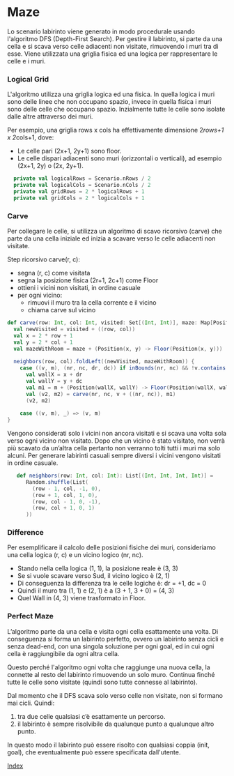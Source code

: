 # Maze
Lo scenario labirinto viene generato in modo procedurale usando l'algoritmo DFS (Depth-First Search).
Per gestire il labirinto, si parte da una cella e si scava verso celle adiacenti non visitate, rimuovendo i muri tra di esse.
Viene utilizzata una griglia fisica ed una logica per rappresentare le celle e i muri.


### Logical Grid
L'algoritmo utilizza una griglia logica ed una fisica. In quella logica i muri sono delle linee che non occupano spazio,
invece in quella fisica i muri sono delle celle che occupano spazio.
Inzialmente tutte le celle sono isolate dalle altre attraverso dei muri.

Per esempio, una griglia rows x cols ha effettivamente dimensione 2*rows+1 x 2*cols+1, dove:
- Le celle pari (2x+1, 2y+1) sono floor. 
- Le celle dispari adiacenti sono muri (orizzontali o verticali), ad esempio (2x+1, 2y) o (2x, 2y+1).

```scala
  private val logicalRows = Scenario.nRows / 2
  private val logicalCols = Scenario.nCols / 2
  private val gridRows = 2 * logicalRows + 1
  private val gridCols = 2 * logicalCols + 1
```


### Carve
Per collegare le celle, si utilizza un algoritmo di scavo ricorsivo (carve) che parte da una cella iniziale 
ed inizia a scavare verso le celle adiacenti non visitate.

Step ricorsivo carve(r, c):
- segna (r, c) come visitata
- segna la posizione fisica (2r+1, 2c+1) come Floor
- ottieni i vicini non visitati, in ordine casuale
- per ogni vicino:
    - rimuovi il muro tra la cella corrente e il vicino
    - chiama carve sul vicino

```scala
def carve(row: Int, col: Int, visited: Set[(Int, Int)], maze: Map[Position, Tile]): (Set[(Int, Int)], Map[Position, Tile]) =
  val newVisited = visited + ((row, col))
  val x = 2 * row + 1
  val y = 2 * col + 1
  val mazeWithRoom = maze + (Position(x, y) -> Floor(Position(x, y)))
  
  neighbors(row, col).foldLeft((newVisited, mazeWithRoom)) {
    case ((v, m), (nr, nc, dr, dc)) if inBounds(nr, nc) && !v.contains((nr, nc)) =>
      val wallX = x + dr
      val wallY = y + dc
      val m1 = m + (Position(wallX, wallY) -> Floor(Position(wallX, wallY)))
      val (v2, m2) = carve(nr, nc, v + ((nr, nc)), m1)
      (v2, m2)
  
    case ((v, m), _) => (v, m)
}
```


Vengono considerati solo i vicini non ancora visitati e si scava una volta sola verso ogni vicino non visitato.
Dopo che un vicino è stato visitato, non verrà più scavato da un’altra cella pertanto non verranno tolti tutti i muri ma solo alcuni.
Per generare labirinti casuali sempre diversi i vicini vengono visitati in ordine casuale.
```scala
   def neighbors(row: Int, col: Int): List[(Int, Int, Int, Int)] =
      Random.shuffle(List(
        (row - 1, col, -1, 0),
        (row + 1, col, 1, 0),
        (row, col - 1, 0, -1),
        (row, col + 1, 0, 1)
      ))
```

### Difference
Per esemplificare il calcolo delle posizioni fisiche dei muri, consideriamo una cella logica (r, c) e un vicino logico (nr, nc).
- Stando nella cella logica (1, 1), la posizione reale è (3, 3)
- Se si vuole scavare verso Sud, il vicino logico è (2, 1)
- Di conseguenza la differenza tra le celle logiche è: dr = +1, dc = 0 
- Quindi il muro tra (1, 1) e (2, 1) è a (3 + 1, 3 + 0) = (4, 3)
- Quel Wall in (4, 3) viene trasformato in Floor.


### Perfect Maze
L’algoritmo parte da una cella e visita ogni cella esattamente una volta.
Di conseguenza si forma un labirinto perfetto, ovvero un labirinto senza cicli e senza dead-end,
con una singola soluzione per ogni goal, ed in cui ogni cella è raggiungibile da ogni altra cella.

Questo perché l'algoritmo ogni volta che raggiunge una nuova cella, la connette al resto del labirinto rimuovendo un solo muro.
Continua finché tutte le celle sono visitate (quindi sono tutte connesse al labirinto).

Dal momento che il DFS scava solo verso celle non visitate, non si formano mai cicli. Quindi:
1. tra due celle qualsiasi c’è esattamente un percorso. 
2. il labirinto è sempre risolvibile da qualunque punto a qualunque altro punto.

In questo modo il labirinto può essere risolto con qualsiasi coppia (init, goal), 
che eventualmente può essere specificata dall'utente.

[Index](../index.md)
